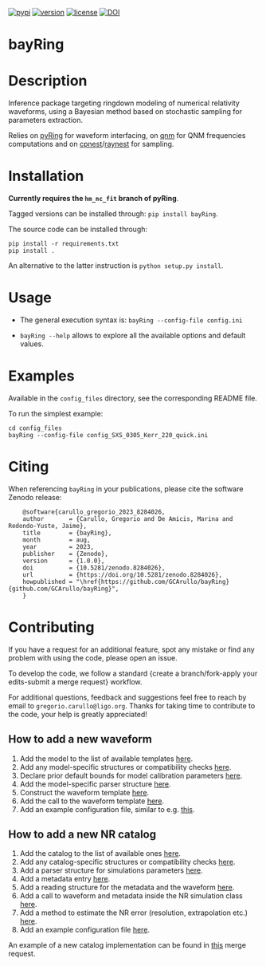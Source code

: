 [![pypi](https://badge.fury.io/py/bayRing.svg)](https://pypi.org/project/bayRing/1.0.0/)
[![version](https://img.shields.io/pypi/pyversions/bayRing.svg)](https://pypi.org/project/bayRing/)
[![license](https://img.shields.io/badge/License-MIT-red.svg)](https://opensource.org/licenses/MIT)
[![DOI](https://zenodo.org/badge/DOI/10.5281/zenodo.8284026.svg)](https://doi.org/10.5281/zenodo.8284026)

bayRing
=======

# Description

Inference package targeting ringdown modeling of numerical relativity waveforms, using a Bayesian method based on stochastic sampling for parameters extraction.  

Relies on [pyRing](https://git.ligo.org/lscsoft/pyring) for waveform interfacing, on [qnm](https://github.com/duetosymmetry/qnm/) for QNM frequencies computations and on [cpnest](https://github.com/johnveitch/cpnest/tree/master)/[raynest](https://github.com/wdpozzo/raynest) for sampling.

# Installation

**Currently requires the `hm_nc_fit` branch of pyRing**.

Tagged versions can be installed through: `pip install bayRing`.

The source code can be installed through: 

  ```
  pip install -r requirements.txt
  pip install .
  ```

An alternative to the latter instruction is `python setup.py install`.

# Usage

* The general execution syntax is: `bayRing --config-file config.ini`

* `bayRing --help` allows to explore all the available options and default values.

# Examples

Available in the `config_files` directory, see the corresponding README file.

To run the simplest example: 

  ```
  cd config_files
  bayRing --config-file config_SXS_0305_Kerr_220_quick.ini
  ```

# Citing

When referencing ``bayRing`` in your publications, please cite the software Zenodo release:
   
  ```
      @software{carullo_gregorio_2023_8284026,
      author       = {Carullo, Gregorio and De Amicis, Marina and Redondo-Yuste, Jaime},
      title        = {bayRing},
      month        = aug,
      year         = 2023,
      publisher    = {Zenodo},
      version      = {1.0.0},
      doi          = {10.5281/zenodo.8284026},
      url          = {https://doi.org/10.5281/zenodo.8284026},
      howpublished = "\href{https://github.com/GCArullo/bayRing}{github.com/GCArullo/bayRing}",
      }
  ```

# Contributing

If you have a request for an additional feature, spot any mistake or find any problem with using the code, please open an issue.

To develop the code, we follow a standard {create a branch/fork-apply your edits-submit a merge request} workflow.

For additional questions, feedback and suggestions feel free to reach by email to `gregorio.carullo@ligo.org`. Thanks for taking time to contribute to the code, your help is greatly appreciated!

## How to add a new waveform

1. Add the model to the list of available templates [here](https://github.com/GCArullo/bayRing/blob/8053d9232bbace0fb8ec114ce084fb4c65bcb5e5/bayRing/initialise.py#L273).
2. Add any model-specific structures or compatibility checks [here](https://github.com/GCArullo/bayRing/blob/8053d9232bbace0fb8ec114ce084fb4c65bcb5e5/bayRing/initialise.py#192).
3. Declare prior default bounds for model calibration parameters [here](https://github.com/GCArullo/bayRing/blob/8053d9232bbace0fb8ec114ce084fb4c65bcb5e5/bayRing/inference.py#L73).
4. Add the model-specific parser structure [here](https://github.com/GCArullo/bayRing/blob/8053d9232bbace0fb8ec114ce084fb4c65bcb5e5/bayRing/inference.py#L313).
5. Construct the waveform template [here](https://github.com/GCArullo/bayRing/blob/8053d9232bbace0fb8ec114ce084fb4c65bcb5e5/bayRing/template_waveforms.py#L87).
6. Add the call to the waveform template [here](https://github.com/GCArullo/bayRing/blob/8053d9232bbace0fb8ec114ce084fb4c65bcb5e5/bayRing/template_waveforms.py#L169).
7. Add an example configuration file, similar to e.g. [this](https://github.com/GCArullo/bayRing/blob/8053d9232bbace0fb8ec114ce084fb4c65bcb5e5/config_files/config_SXS_0305_Kerr_220_quick.ini).

## How to add a new NR catalog

1. Add the catalog to the list of available ones [here](https://github.com/GCArullo/bayRing/blob/bfff5de8e156497c6fba548cf83d951166cb1612/bayRing/initialise.py#L231).
2. Add any catalog-specific structures or compatibility checks [here](https://github.com/GCArullo/bayRing/blob/bfff5de8e156497c6fba548cf83d951166cb1612/bayRing/initialise.py#L187).
3. Add a parser structure for simulations parameters [here](https://github.com/GCArullo/bayRing/blob/bfff5de8e156497c6fba548cf83d951166cb1612/bayRing/NR_waveforms.py#L34).
4. Add a metadata entry [here](https://github.com/GCArullo/bayRing/blob/bfff5de8e156497c6fba548cf83d951166cb1612/bayRing/NR_waveforms.py#L331).
5. Add a reading structure for the metadata and the waveform [here](https://github.com/GCArullo/bayRing/blob/bfff5de8e156497c6fba548cf83d951166cb1612/bayRing/NR_waveforms.py#L1387).
6. Add a call to waveform and metadata inside the NR simulation class [here](https://github.com/GCArullo/bayRing/blob/bfff5de8e156497c6fba548cf83d951166cb1612/bayRing/NR_waveforms.py#L643).
7. Add a method to estimate the NR error (resolution, extrapolation etc.) [here](https://github.com/GCArullo/bayRing/blob/bfff5de8e156497c6fba548cf83d951166cb1612/bayRing/NR_waveforms.py#L736).
8. Add an example configuration file [here](https://github.com/GCArullo/bayRing/blob/bfff5de8e156497c6fba548cf83d951166cb1612/config_files/config_RWZ_001_DS_2_quick.ini).

An example of a new catalog implementation can be found in [this](https://github.com/GCArullo/bayRing/pull/8) merge request.
